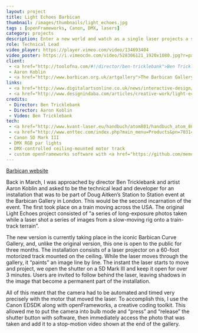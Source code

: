 ```yaml
---
layout: project
title: Light Echoes Barbican
thumbnail: /images/thumbnails/light_echoes.jpg
tags : [openFrameworks, Canon, DMX, lasers]
category: projects
description: Enter a new world and watch as a single laser projects a sculptural wall of light around the space of The Curve. Moving slowly, frame by frame, follow the light to its finale, a stunning visual rendering of data transformed into a wordscape.
role: Technical Lead
video_player: https://player.vimeo.com/video/134693404
video_poster: https://i.vimeocdn.com/video/528306121_1920x1080.jpg?r=pad
client:
 - <a href="http://toolofna.com/#!/director/ben-tricklebank">Ben Tricklebank</a>
 - Aaron Koblin
 - <a href="http://www.barbican.org.uk/artgallery">The Barbican Gallery</a>
links: 
 - <a href="http://www.digitalartsonline.co.uk/news/interactive-design/experience-immersive-light-echoes-installation-at-barbican-curve-gallery/#3">Aaron Koblin and Ben Tricklebank's Light Echoes is an amazing, immersive installation at The Barbican</a>
 - <a href="http://www.designindaba.com/articles/creative-work/light-echoes-installation-arrives-barbican-curve-gallery">Light Echoes installation arrives at the Barbican Curve Gallery</a>
credits:
 - Director: Ben Tricklebank
 - Director: Aaron Koblin
 - Video: Ben Tricklebank
tech: 
 - <a href="http://www.kvant-laser.eu/handbuch/atom801/handbuch_atom_801_englisch.pdf">Kvant ATOM 801</a>
 - <a href="http://www.enttec.com/index.php?main_menu=Products&pn=70314">Enttec PRO Mk2</a>
 - Canon 5D Mark III
 - DMX RGB par lights
 - DMX-controlled ceiling-mounted motor track
 - custom openFrameworks software with <a href="https://github.com/memo/ofxIlda">ofxIlda</a> and <a href="https://github.com/jefftimesten/ofxEdsdk">ofxEdsdk</a>
---
```


	
[Barbican website](http://www.barbican.org.uk/music/event-detail.asp?ID=18300)


Back in March, I was approached by director Ben Tricklebank and artist Aaron Koblin and asked to be the technical lead and developer for an installation that was to be part of Doug Aitken’s Station to Station event at the Barbican Gallery in London. This would be the second incarnation of the event. The first took place on a train moving across the USA. The original Light Echoes project consisted of "a series of long-exposure photos taken while a laser shot a series of images from a slow-moving rig onto a train-track terrain”.  

The new version is currently taking place in the iconic Barbican Curve Gallery, and, unlike the original version, this one is open to the public for three months. The installation consists of a laser projector on a 60-foot motorized track mounted on the ceiling. While the laser moves through the gallery, it “paints” an image line by line. The instant the laser starts to move and project, we open the shutter on a 5D Mark III and keep it open for over 3 minutes. Users are invited to follow behind the laser, leaving shadows in the image that become a permanent part of the installation.

All of this meant that the camera had to be automated and timed very precisely with the motor that moved the laser. To accomplish this, I use the Canon EDSDK along with openFrameworks, a creative coding toolkit. This allowed me to put the camera into bulb mode and “press” and “release” the shutter button with software, then immediately access the photo that was taken and add it to a stop-motion video shown at the end of the gallery. 
